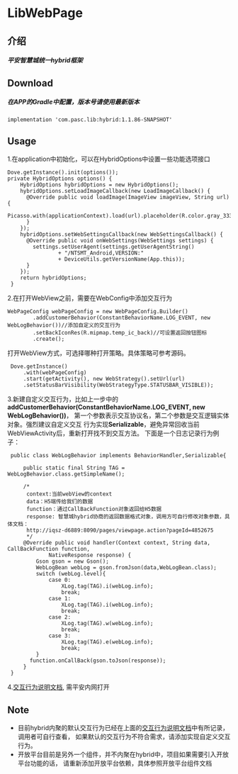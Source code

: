 LibWebPage
====================
介绍
--------
##### 平安智慧城统一hybrid框架
Download
--------
##### 在APP的Gradle中配置，版本号请使用最新版本

    implementation 'com.pasc.lib:hybrid:1.1.86-SNAPSHOT'

Usage
---
1.在application中初始化，可以在HybridOptions中设置一些功能选项接口

    Dove.getInstance().init(options());
    private HybridOptions options() {
        HybridOptions hybridOptions = new HybridOptions();
        hybridOptions.setLoadImageCallback(new LoadImageCallback() {
          @Override public void loadImage(ImageView imageView, String url) {
            Picasso.with(applicationContext).load(url).placeholder(R.color.gray_333333).into(imageView);
          }
        });
        hybridOptions.setWebSettingsCallback(new WebSettingsCallback() {
          @Override public void onWebSettings(WebSettings settings) {
            settings.setUserAgent(settings.getUserAgentString()
                    + "/NTSMT_Android,VERSION:"
                    + DeviceUtils.getVersionName(App.this));
          }
        });
        return hybridOptions;
     }
     
2.在打开WebView之前，需要在WebConfig中添加交互行为

    WebPageConfig webPageConfig = new WebPageConfig.Builder()
            .addCustomerBehavior(ConstantBehaviorName.LOG_EVENT, new WebLogBehavior())//添加自定义的交互行为
            .setBackIconRes(R.mipmap.temp_ic_back)//可设置返回按钮图标
            .create();
  打开WebView方式，可选择哪种打开策略。具体策略可参考源码。
  
     Dove.getInstance()
         .with(webPageConfig)
         .start(getActivity(), new WebStrategy().setUrl(url)
         .setStatusBarVisibility(WebStrategyType.STATUSBAR_VISIBLE));
3.新建自定义交互行为，比如上一步中的**addCustomerBehavior(ConstantBehaviorName.LOG_EVENT, new WebLogBehavior())**，
第一个参数表示交互协议名，第二个参数是交互逻辑实体对象。强烈建议自定义交互
行为实现**Serializable**，避免异常回收当前WebViewActivity后，重新打开找不到交互方法。
下面是一个日志记录行为例子：

     public class WebLogBehavior implements BehaviorHandler,Serializable{
     
         public static final String TAG = WebLogBehavior.class.getSimpleName();
     
         /*
          context:当前webView的context
          data：H5端传给我们的数据
          function：通过CallBackFunction对象返回给H5数据
          response: 智慧城hybrid协商的返回数据格式对象，调用方可自行修改对象参数，具体文档：
          http://iqsz-d6889:8090/pages/viewpage.action?pageId=4852675
          */
         @Override public void handler(Context context, String data, CallBackFunction function,
                 NativeResponse response) {
             Gson gson = new Gson();
             WebLogBean webLog = gson.fromJson(data,WebLogBean.class);
             switch (webLog.level){
                 case 0:
                     XLog.tag(TAG).i(webLog.info);
                     break;
                 case 1:
                     XLog.tag(TAG).i(webLog.info);
                     break;
                 case 2:
                     XLog.tag(TAG).w(webLog.info);
                     break;
                 case 3:
                     XLog.tag(TAG).e(webLog.info);
                     break;
             }
           function.onCallBack(gson.toJson(response));
         }
     }
4.[交互行为说明文档](http://iqsz-d6889:8090/pages/viewpage.action?pageId=4852675),
需平安内网打开

Note
----
- 目前hybrid内聚的默认交互行为已经在上面的[交互行为说明文档](http://iqsz-d6889:8090/pages/viewpage.action?pageId=4852675)中有所记录，调用者可自行查看，
如果默认的交互行为不符合需求，请添加实现自定义交互行为。
- 开放平台目前是另外一个组件，并不内聚在hybrid中，项目如果需要引入开放平台功能的话，
请重新添加开放平台依赖，具体参照开放平台组件文档